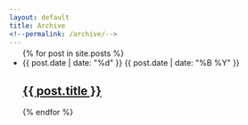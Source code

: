 ```yaml
---
layout: default
title: Archive
<!--permalink: /archive/-->
---
```



<div class="container">
<div class="row">
  <div class="text-center">
    <ul class="list" style="margin-top: -2%; margin-bottom: -2%;">
       {% for post in site.posts %}
        <li class="description">
            <div class="datetime">
                <span class="day">
                    {{ post.date | date: "%d" }}
                </span>
                <span class="month-year">
                    {{ post.date | date: "%B %Y" }}
                </span>
            </div>
            <div class="post-details">
                <h2 class="title">
                    <a href="{{ post.url }}">
                        {{ post.title }}
                    </a>
                </h2>
            </div>
        </li>
        <div class="divider"></div>
       {% endfor %}
    </ul>
  </div>
</div>
</div>